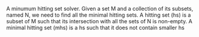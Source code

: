 A minumum hitting set solver.
Given a set M and a collection of its subsets, named N,
we need to find all the minimal hitting sets.
A hitting set (hs) is a subset of M such that its
intersection with all the sets of N is non-empty.
A minimal hitting set (mhs) is a hs such that it does
not contain smaller hs
